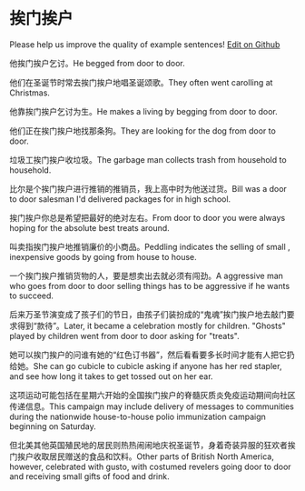 # 挨门挨户

Please help us improve the quality of example sentences! [Edit on Github](https://github.com/jiyushe/jiyu-example-sentence-source/blob/main/chinese/aimenaihu.md)

<p><span class="chinese">他挨门挨户乞讨。</span><span class="english">He begged from door to door.</span></p>

<p><span class="chinese">他们在圣诞节时常去挨门挨户地唱圣诞颂歌。</span><span class="english">They often went carolling at Christmas.</span></p>

<p><span class="chinese">他靠挨门挨户乞讨为生。</span><span class="english">He makes a living by begging from door to door.</span></p>

<p><span class="chinese">他们正在挨门挨户地找那条狗。</span><span class="english">They are looking for the dog from door to door.</span></p>

<p><span class="chinese">垃圾工挨门挨户收垃圾。</span><span class="english">The garbage man collects trash from household to household.</span></p>

<p><span class="chinese">比尔是个挨门挨户进行推销的推销员，我上高中时为他送过货。</span><span class="english">Bill was a door to door salesman I'd delivered packages for in high school.</span></p>

<p><span class="chinese">挨门挨户你总是希望把最好的绝对左右。</span><span class="english">From door to door you were always hoping for the absolute best treats around.</span></p>

<p><span class="chinese">叫卖指挨门挨户地推销廉价的小商品。</span><span class="english">Peddling indicates the selling of small , inexpensive goods by going from house to house.</span></p>

<p><span class="chinese">一个挨门挨户推销货物的人，要是想卖出去就必须有闯劲。</span><span class="english">A aggressive man who goes from door to door selling things has to be aggressive if he wants to succeed.</span></p>

<p><span class="chinese">后来万圣节演变成了孩子们的节日，由孩子们装扮成的“鬼魂”挨门挨户地去敲门要求得到“款待”。</span><span class="english">Later, it became a celebration mostly for children. "Ghosts" played by children went from door to door asking for "treats".</span></p>

<p><span class="chinese">她可以挨门挨户的问谁有她的“红色订书器”，然后看看要多长时间才能有人把它扔给她。</span><span class="english">She can go cubicle to cubicle asking if anyone has her red stapler, and see how long it takes to get tossed out on her ear.</span></p>

<p><span class="chinese">这项运动可能包括在星期六开始的全国挨门挨户的脊髓灰质炎免疫运动期间向社区传递信息。</span><span class="english">This campaign may include delivery of messages to communities during the nationwide house-to-house polio immunization campaign beginning on Saturday.</span></p>

<p><span class="chinese">但北美其他英国殖民地的居民则热热闹闹地庆祝圣诞节，身着奇装异服的狂欢者挨门挨户收取居民赠送的食品和饮料。</span><span class="english">Other parts of British North America, however, celebrated with gusto, with costumed revelers going door to door and receiving small gifts of food and drink.</span></p>


